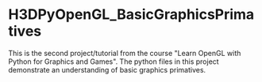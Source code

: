 # H3DPyOpenGL_BasicGraphicsPrimatives
This is the second project/tutorial from the course "Learn OpenGL with Python for Graphics and Games". The python files in this project demonstrate an understanding of basic graphics primatives.
